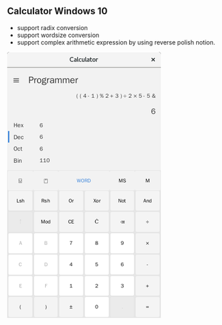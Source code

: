 ## Calculator Windows 10

* support radix conversion
* support wordsize conversion
* support complex arithmetic expression by using reverse polish notion.

![demonstration](img/demonstration.png)
